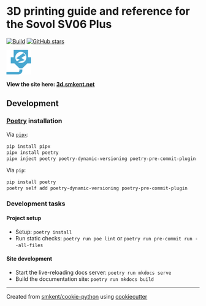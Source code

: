 # 3D printing guide and reference for the Sovol SV06 Plus

[![Build](https://img.shields.io/github/checks-status/smkent/3d/main?label=build)][gh-actions]
[![GitHub stars](https://img.shields.io/github/stars/smkent/3d?style=social)][repo]

![Site logo][logo]

**View the site here: [3d.smkent.net][site]**

## Development

### [Poetry][poetry] installation

Via [`pipx`][pipx]:

```console
pip install pipx
pipx install poetry
pipx inject poetry poetry-dynamic-versioning poetry-pre-commit-plugin
```

Via `pip`:

```console
pip install poetry
poetry self add poetry-dynamic-versioning poetry-pre-commit-plugin
```

### Development tasks

#### Project setup

* Setup: `poetry install`
* Run static checks: `poetry run poe lint` or
  `poetry run pre-commit run --all-files`

#### Site development

* Start the live-reloading docs server: `poetry run mkdocs serve`
* Build the documentation site: `poetry run mkdocs build`

---

Created from [smkent/cookie-python][cookie-python] using
[cookiecutter][cookiecutter]

[cookie-python]: https://github.com/smkent/cookie-python
[cookiecutter]: https://github.com/cookiecutter/cookiecutter
[gh-actions]: https://github.com/smkent/3d/actions?query=branch%3Amain
[logo]: docs/img/logo-readme.png
[mkdocs]: https://www.mkdocs.org
[pipx]: https://pypa.github.io/pipx/
[poetry]: https://python-poetry.org/docs/#installation
[repo]: https://github.com/smkent/3d
[site]: https://3d.smkent.net
